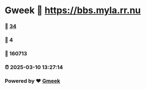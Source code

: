 # Gweek :link: https://bbs.myla.rr.nu 
### :page_facing_up: [34](https://bbs.myla.rr.nu/tag.html) 
### :speech_balloon: 4 
### :hibiscus: 160713 
### :alarm_clock: 2025-03-10 13:27:14 
### Powered by :heart: [Gmeek](https://github.com/Meekdai/Gmeek)
